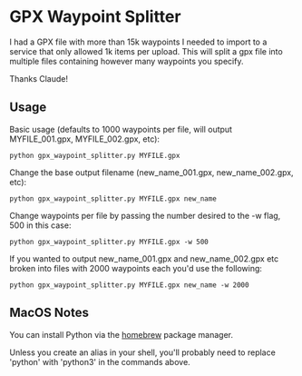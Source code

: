 # GPX Waypoint Splitter

I had a GPX file with more than 15k waypoints I needed to import to a service that only allowed 1k items per upload. This will split a gpx file into multiple files containing however many waypoints you specify.

Thanks Claude!

## Usage

Basic usage (defaults to 1000 waypoints per file, will output MYFILE_001.gpx, MYFILE_002.gpx, etc):

`python gpx_waypoint_splitter.py MYFILE.gpx`

Change the base output filename (new_name_001.gpx, new_name_002.gpx, etc):

`python gpx_waypoint_splitter.py MYFILE.gpx new_name`

Change waypoints per file by passing the number desired to the -w flag, 500 in this case:

`python gpx_waypoint_splitter.py MYFILE.gpx -w 500`

If you wanted to output new_name_001.gpx and new_name_002.gpx etc broken into files with 2000 waypoints each you'd use the following:

`python gpx_waypoint_splitter.py MYFILE.gpx new_name -w 2000`

## MacOS Notes

You can install Python via the [homebrew](https://brew.sh/) package manager.

Unless you create an alias in your shell, you'll probably need to replace 'python' with 'python3' in the commands above.